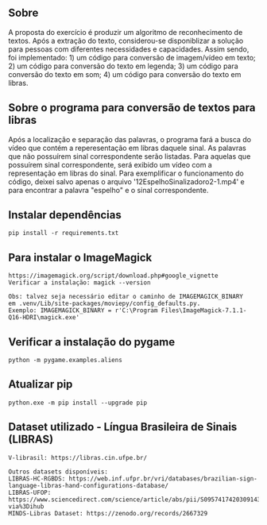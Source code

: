 ## Sobre

A proposta do exercício é produzir um algoritmo de reconhecimento de textos.
Após a extração do texto, considerou-se disponiblizar a solução para pessoas 
com diferentes necessidades e capacidades. Assim sendo, foi implementado: 1) 
um código para conversão de imagem/vídeo em texto; 2) um código para
conversão do texto em legenda; 3) um código para conversão do texto em som; 4) um código para conversão
do texto em libras.

## Sobre o programa para conversão de textos para libras

Após a localização e separação das palavras, o programa fará a busca do vídeo que contém a reperesentação em libras
daquele sinal. As palavras que não possuírem sinal correspondente serão listadas. Para aquelas que possuírem sinal
correspondente, será exibido um vídeo com a representação em libras do sinal. Para exemplificar o funcionamento
do código, deixei salvo apenas o arquivo '12EspelhoSinalizadoro2-1.mp4' e para encontrar a palavra "espelho" e o
sinal correspondente.

## Instalar dependências

    pip install -r requirements.txt

## Para instalar o ImageMagick

    https://imagemagick.org/script/download.php#google_vignette
    Verificar a instalação: magick --version

    Obs: talvez seja necessário editar o caminho de IMAGEMAGICK_BINARY 
    em .venv/Lib/site-packages/moviepy/config_defaults.py.
    Exemplo: IMAGEMAGICK_BINARY = r'C:\Program Files\ImageMagick-7.1.1-Q16-HDRI\magick.exe'

## Verificar a instalação do pygame

    python -m pygame.examples.aliens

## Atualizar pip

    python.exe -m pip install --upgrade pip


## Dataset utilizado - Língua Brasileira de Sinais (LIBRAS)

    V-librasil: https://libras.cin.ufpe.br/

    Outros datasets disponíveis:
    LIBRAS-HC-RGBDS: https://web.inf.ufpr.br/vri/databases/brazilian-sign-language-libras-hand-configurations-database/
    LIBRAS-UFOP: https://www.sciencedirect.com/science/article/abs/pii/S0957417420309143?via%3Dihub
    MINDS-Libras Dataset: https://zenodo.org/records/2667329